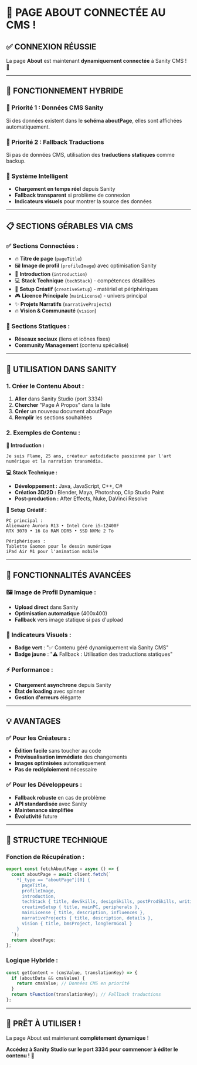# 🔗 PAGE ABOUT CONNECTÉE AU CMS !

## ✅ **CONNEXION RÉUSSIE**

La page **About** est maintenant **dynamiquement connectée** à Sanity CMS ! 🎉

---

## 🎯 **FONCTIONNEMENT HYBRIDE**

### **🥇 Priorité 1 : Données CMS Sanity**
Si des données existent dans le **schéma aboutPage**, elles sont affichées automatiquement.

### **🥈 Priorité 2 : Fallback Traductions**
Si pas de données CMS, utilisation des **traductions statiques** comme backup.

### **🔄 Système Intelligent**
- **Chargement en temps réel** depuis Sanity
- **Fallback transparent** si problème de connexion
- **Indicateurs visuels** pour montrer la source des données

---

## 📋 **SECTIONS GÉRABLES VIA CMS**

### **✅ Sections Connectées :**
- 🔥 **Titre de page** (`pageTitle`)
- 🖼️ **Image de profil** (`profileImage`) avec optimisation Sanity
- 📝 **Introduction** (`introduction`)
- 💻 **Stack Technique** (`techStack`) - compétences détaillées
- 🎨 **Setup Créatif** (`creativeSetup`) - matériel et périphériques
- 🎮 **Licence Principale** (`mainLicense`) - univers principal
- ✨ **Projets Narratifs** (`narrativeProjects`)
- 🔥 **Vision & Communauté** (`vision`)

### **📱 Sections Statiques :**
- **Réseaux sociaux** (liens et icônes fixes)
- **Community Management** (contenu spécialisé)

---

## 🚀 **UTILISATION DANS SANITY**

### **1. Créer le Contenu About :**
1. **Aller** dans Sanity Studio (port 3334)
2. **Chercher** "Page À Propos" dans la liste
3. **Créer** un nouveau document aboutPage
4. **Remplir** les sections souhaitées

### **2. Exemples de Contenu :**

**📝 Introduction :**
```
Je suis Flame, 25 ans, créateur autodidacte passionné par l'art numérique et la narration transmédia.
```

**💻 Stack Technique :**
- **Développement :** Java, JavaScript, C++, C#
- **Création 3D/2D :** Blender, Maya, Photoshop, Clip Studio Paint
- **Post-production :** After Effects, Nuke, DaVinci Resolve

**🎨 Setup Créatif :**
```
PC principal :
Alienware Aurora R13 • Intel Core i5-12400F
RTX 3070 • 16 Go RAM DDR5 • SSD NVMe 2 To

Périphériques :
Tablette Gaomon pour le dessin numérique
iPad Air M1 pour l'animation mobile
```

---

## 🎨 **FONCTIONNALITÉS AVANCÉES**

### **🖼️ Image de Profil Dynamique :**
- **Upload direct** dans Sanity
- **Optimisation automatique** (400x400)
- **Fallback** vers image statique si pas d'upload

### **📱 Indicateurs Visuels :**
- **Badge vert** : "✅ Contenu géré dynamiquement via Sanity CMS"
- **Badge jaune** : "⚠️ Fallback : Utilisation des traductions statiques"

### **⚡ Performance :**
- **Chargement asynchrone** depuis Sanity
- **État de loading** avec spinner
- **Gestion d'erreurs** élégante

---

## 💡 **AVANTAGES**

### **✅ Pour les Créateurs :**
- **Édition facile** sans toucher au code
- **Prévisualisation immédiate** des changements
- **Images optimisées** automatiquement
- **Pas de redéploiement** nécessaire

### **✅ Pour les Développeurs :**
- **Fallback robuste** en cas de problème
- **API standardisée** avec Sanity
- **Maintenance simplifiée**
- **Évolutivité** future

---

## 🔧 **STRUCTURE TECHNIQUE**

### **Fonction de Récupération :**
```javascript
export const fetchAboutPage = async () => {
  const aboutPage = await client.fetch(`
    *[_type == "aboutPage"][0] {
      pageTitle,
      profileImage,
      introduction,
      techStack { title, devSkills, designSkills, postProdSkills, writingSkills },
      creativeSetup { title, mainPC, peripherals },
      mainLicense { title, description, influences },
      narrativeProjects { title, description, details },
      vision { title, bmsProject, longTermGoal }
    }
  `);
  return aboutPage;
};
```

### **Logique Hybride :**
```javascript
const getContent = (cmsValue, translationKey) => {
  if (aboutData && cmsValue) {
    return cmsValue; // Données CMS en priorité
  }
  return tFunction(translationKey); // Fallback traductions
};
```

---

## 🎉 **PRÊT À UTILISER !**

La page About est maintenant **complètement dynamique** !

**Accédez à Sanity Studio sur le port 3334 pour commencer à éditer le contenu ! 🚀** 